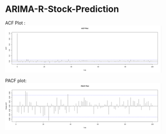 # ARIMA-R-Stock-Prediction

ACF Plot :
![Screenshot](ACF_plot.png)

PACF plot:
![Screenshot](PACF_plot.png)

